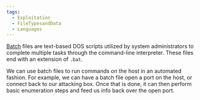```yaml
---
tags:
  - Exploitation
  - FileTypesandData
  - Languages
---
```


 [Batch](https://commandwindows.com/batch.htm) files are text-based DOS scripts utilized by system administrators to complete multiple tasks through the command-line interpreter. These files end with an extension of `.bat`. 
 
 We can use batch files to run commands on the host in an automated fashion. For example, we can have a batch file open a port on the host, or connect back to our attacking box. Once that is done, it can then perform basic enumeration steps and feed us info back over the open port.